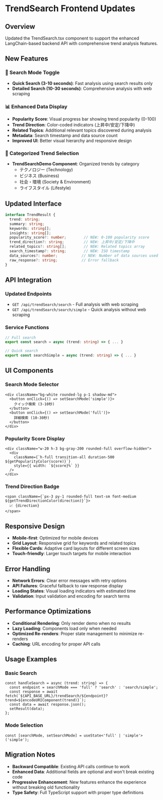 # TrendSearch Frontend Updates

## Overview
Updated the TrendSearch.tsx component to support the enhanced LangChain-based backend API with comprehensive trend analysis features.

## New Features

### 🔄 Search Mode Toggle
- **Quick Search (3-10 seconds)**: Fast analysis using search results only
- **Detailed Search (10-30 seconds)**: Comprehensive analysis with web scraping

### 📊 Enhanced Data Display
- **Popularity Score**: Visual progress bar showing trend popularity (0-100)
- **Trend Direction**: Color-coded indicators (上昇中/安定/下降中)
- **Related Topics**: Additional relevant topics discovered during analysis
- **Metadata**: Search timestamp and data source count
- **Improved UI**: Better visual hierarchy and responsive design

### 🎯 Categorized Trend Selection
- **TrendSearchDemo Component**: Organized trends by category
  - テクノロジー (Technology)
  - ビジネス (Business) 
  - 社会・環境 (Society & Environment)
  - ライフスタイル (Lifestyle)

## Updated Interface

```typescript
interface TrendResult {
  trend: string;
  summary: string;
  keywords: string[];
  insights: string[];
  popularity_score?: number;        // NEW: 0-100 popularity score
  trend_direction?: string;         // NEW: 上昇中/安定/下降中
  related_topics?: string[];        // NEW: Related topics array
  search_timestamp?: string;        // NEW: ISO timestamp
  data_sources?: number;           // NEW: Number of data sources used
  raw_response?: string;           // Error fallback
}
```

## API Integration

### Updated Endpoints
- `GET /api/trendSearch/search` - Full analysis with web scraping
- `GET /api/trendSearch/search/simple` - Quick analysis without web scraping

### Service Functions
```typescript
// Full search
export const search = async (trend: string) => { ... }

// Quick search  
export const searchSimple = async (trend: string) => { ... }
```

## UI Components

### Search Mode Selector
```tsx
<div className="bg-white rounded-lg p-1 shadow-md">
  <button onClick={() => setSearchMode('simple')}>
    クイック検索 (3-10秒)
  </button>
  <button onClick={() => setSearchMode('full')}>
    詳細検索 (10-30秒)
  </button>
</div>
```

### Popularity Score Display
```tsx
<div className="w-20 h-3 bg-gray-200 rounded-full overflow-hidden">
  <div 
    className={`h-full transition-all duration-500 ${getPopularityColor(score)}`}
    style={{ width: `${score}%` }}
  />
</div>
```

### Trend Direction Badge
```tsx
<span className={`px-3 py-1 rounded-full text-sm font-medium ${getTrendDirectionColor(direction)}`}>
  📈 {direction}
</span>
```

## Responsive Design

- **Mobile-first**: Optimized for mobile devices
- **Grid Layout**: Responsive grid for keywords and related topics
- **Flexible Cards**: Adaptive card layouts for different screen sizes
- **Touch-friendly**: Larger touch targets for mobile interaction

## Error Handling

- **Network Errors**: Clear error messages with retry options
- **API Failures**: Graceful fallback to raw response display
- **Loading States**: Visual loading indicators with estimated time
- **Validation**: Input validation and encoding for search terms

## Performance Optimizations

- **Conditional Rendering**: Only render demo when no results
- **Lazy Loading**: Components load only when needed
- **Optimized Re-renders**: Proper state management to minimize re-renders
- **Caching**: URL encoding for proper API calls

## Usage Examples

### Basic Search
```tsx
const handleSearch = async (trend: string) => {
  const endpoint = searchMode === 'full' ? 'search' : 'search/simple';
  const response = await fetch(`${API_BASE_URL}/trendSearch/${endpoint}?trend=${encodeURIComponent(trend)}`);
  const data = await response.json();
  setResult(data);
};
```

### Mode Selection
```tsx
const [searchMode, setSearchMode] = useState<'full' | 'simple'>('simple');
```

## Migration Notes

- **Backward Compatible**: Existing API calls continue to work
- **Enhanced Data**: Additional fields are optional and won't break existing code
- **Progressive Enhancement**: New features enhance the experience without breaking old functionality
- **Type Safety**: Full TypeScript support with proper type definitions